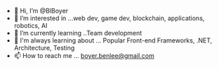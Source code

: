 - 👋 Hi, I’m @BlBoyer
- 👀 I’m interested in ...web dev, game dev, blockchain, applications, robotics, AI
- 🌱 I’m currently learning ..Team development  
- 🌲 I'm always learning about ... Popular Front-end Frameworks, .NET, Architecture, Testing
- 📫 How to reach me ... boyer.benlee@gmail.com

<!---
BlBoyer/BlBoyer is a ✨ special ✨ repository because its `README.md` (this file) appears on your GitHub profile.
You can click the Preview link to take a look at your changes.
--->
